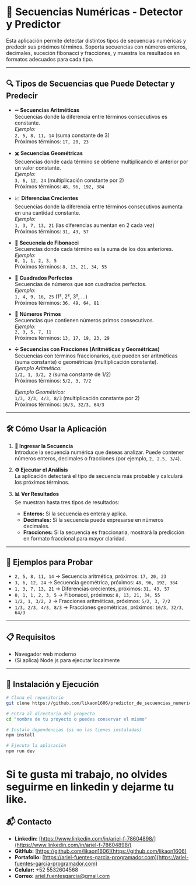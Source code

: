 # 🔢 Secuencias Numéricas - Detector y Predictor

Esta aplicación permite detectar distintos tipos de secuencias numéricas y predecir sus próximos términos. Soporta secuencias con números enteros, decimales, suceción fibonacci y fracciones, y muestra los resultados en formatos adecuados para cada tipo.

---

## 🔍 Tipos de Secuencias que Puede Detectar y Predecir

- ➖ **Secuencias Aritméticas**  
  Secuencias donde la diferencia entre términos consecutivos es constante.  
  *Ejemplo:*  
  `2, 5, 8, 11, 14` (suma constante de 3)  
  Próximos términos: `17, 20, 23`

- ✖️ **Secuencias Geométricas**  
  Secuencias donde cada término se obtiene multiplicando el anterior por un valor constante.  
  *Ejemplo:*  
  `3, 6, 12, 24` (multiplicación constante por 2)  
  Próximos términos: `48, 96, 192, 384`

- 📈 **Diferencias Crecientes**  
  Secuencias donde la diferencia entre términos consecutivos aumenta en una cantidad constante.  
  *Ejemplo:*  
  `1, 3, 7, 13, 21` (las diferencias aumentan en 2 cada vez)  
  Próximos términos: `31, 43, 57`

- 🔢 **Secuencia de Fibonacci**  
  Secuencias donde cada término es la suma de los dos anteriores.  
  *Ejemplo:*  
  `0, 1, 1, 2, 3, 5`  
  Próximos términos: `8, 13, 21, 34, 55`

- 🔲 **Cuadrados Perfectos**  
  Secuencias de números que son cuadrados perfectos.  
  *Ejemplo:*  
  `1, 4, 9, 16, 25` (1², 2², 3², ...)  
  Próximos términos: `36, 49, 64, 81`

- 🔎 **Números Primos**  
  Secuencias que contienen números primos consecutivos.  
  *Ejemplo:*  
  `2, 3, 5, 7, 11`  
  Próximos términos: `13, 17, 19, 23, 29`

- ➗ **Secuencias con Fracciones (Aritméticas y Geométricas)**  
  Secuencias con términos fraccionarios, que pueden ser aritméticas (suma constante) o geométricas (multiplicación constante).  
  *Ejemplo Aritmético:*  
  `1/2, 1, 3/2, 2` (suma constante de 1/2)  
  Próximos términos: `5/2, 3, 7/2`  
  
  *Ejemplo Geométrico:*  
  `1/3, 2/3, 4/3, 8/3` (multiplicación constante por 2)  
  Próximos términos: `16/3, 32/3, 64/3`

---

## 🛠️ Cómo Usar la Aplicación

1. **📝 Ingresar la Secuencia**  
   Introduce la secuencia numérica que deseas analizar. Puede contener números enteros, decimales o fracciones (por ejemplo, `2, 2.5, 3/4`).

2. **⚙️ Ejecutar el Análisis**  
   La aplicación detectará el tipo de secuencia más probable y calculará los próximos términos.

3. **📊 Ver Resultados**  
   Se muestran hasta tres tipos de resultados:  
   - **Enteros:** Si la secuencia es entera y aplica.  
   - **Decimales:** Si la secuencia puede expresarse en números decimales.  
   - **Fracciones:** Si la secuencia es fraccionaria, mostrará la predicción en formato fraccional para mayor claridad.

---

## 🎯 Ejemplos para Probar

- `2, 5, 8, 11, 14` → Secuencia aritmética, próximos: `17, 20, 23`  
- `3, 6, 12, 24` → Secuencia geométrica, próximos: `48, 96, 192, 384`  
- `1, 3, 7, 13, 21` → Diferencias crecientes, próximos: `31, 43, 57`  
- `0, 1, 1, 2, 3, 5` → Fibonacci, próximos: `8, 13, 21, 34, 55`  
- `1/2, 1, 3/2, 2` → Fracciones aritméticas, próximos: `5/2, 3, 7/2`  
- `1/3, 2/3, 4/3, 8/3` → Fracciones geométricas, próximos: `16/3, 32/3, 64/3`

---

## 📋 Requisitos

- Navegador web moderno  
- (Si aplica) Node.js para ejecutar localmente

---

## 🚀 Instalación y Ejecución

```bash
# Clona el repositorio
git clone https://github.com/likaon1606/predictor_de_secuencias_numericas

# Entra al directorio del proyecto
cd "nombre de tu proyecto o puedes conservar el mismo"

# Instala dependencias (si no las tienes instaladas)
npm install

# Ejecuta la aplicación
npm run dev
```

# Si te gusta mi trabajo, no olvides seguirme en linkedin y dejarme tu like.


## 📬 Contacto

- **Linkedin:** [https://www.linkedin.com/in/ariel-f-78604898/](https://www.linkedin.com/in/ariel-f-78604898/)  
- **GitHub:** [https://github.com/likaon1606](https://github.com/likaon1606)  
- **Portafolio:** [https://ariel-fuentes-garcia-programador.com](https://ariel-fuentes-garcia-programador.com)  
- **Celular:** +52 5532604568  
- **Correo:** [ariel.fuentesgarcia@gmail.com](mailto:ariel.fuentesgarcia@gmail.com)  